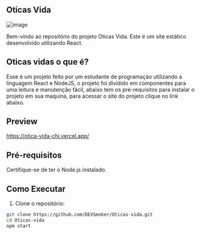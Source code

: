 ## Oticas Vida
 
![image](https://github.com/DEVSmoker/Otica-vida/assets/123115990/937e1b69-d499-41e3-bbec-b6c1e6e4ed4b)



Bem-vindo ao repositório do projeto Oticas Vida. Este é um site estático desenvolvido utilizando React.

## Oticas vidas o que é?

Esse é um projeto feito por um estudante de programação utilizando a linguagem React e NodeJS, o projeto foi dividido em componentes para uma leitura e manutenção fácil, abaixo tem os pré-requisitos para instalar o projeto em sua maquina, para acessar o site do projeto clique no link abaixo.

## Preview

https://otica-vida-chi.vercel.app/

## Pré-requisitos

Certifique-se de ter o Node.js instalado.

## Como Executar

1. Clone o repositório:

```bash
git clone https://github.com/DEVSmoker/Oticas-vida.git
cd Oticas-vida
npm start
